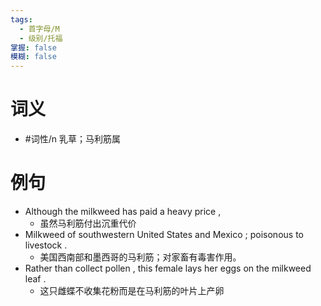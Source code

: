 ```yaml
---
tags:
  - 首字母/M
  - 级别/托福
掌握: false
模糊: false
---
```

# 词义
- #词性/n  乳草；马利筋属
# 例句
- Although the milkweed has paid a heavy price ,
	- 虽然马利筋付出沉重代价
- Milkweed of southwestern United States and Mexico ; poisonous to livestock .
	- 美国西南部和墨西哥的马利筋；对家畜有毒害作用。
- Rather than collect pollen , this female lays her eggs on the milkweed leaf .
	- 这只雌蝶不收集花粉而是在马利筋的叶片上产卵

